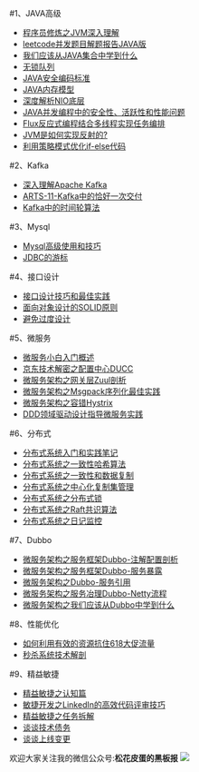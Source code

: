 #1、JAVA高级
* [程序员修炼之JVM深入理解](http://www.liangsonghua.me/archives/871)
* [leetcode并发题目解题报告JAVA版](http://www.liangsonghua.me/archives/849)
* [我们应该从JAVA集合中学到什么](http://www.liangsonghua.me/archives/450)
* [无锁队列](http://www.liangsonghua.me/archives/296)
* [JAVA安全编码标准](http://www.liangsonghua.me/archives/286)
* [JAVA内存模型](http://www.liangsonghua.me/archives/282)
* [深度解析NIO底层](http://www.liangsonghua.me/archives/187)
* [JAVA并发编程中的安全性、活跃性和性能问题](http://www.liangsonghua.me/archives/110)
* [Flux反应式编程结合多线程实现任务编排](http://www.liangsonghua.me/archives/79)
* [JVM是如何实现反射的?](http://www.liangsonghua.me/archives/73)
* [利用策略模式优化if-else代码](http://www.liangsonghua.me/archives/373)



#2、Kafka

* [深入理解Apache Kafka](http://www.liangsonghua.me/archives/751)
* [ARTS-11-Kafka中的恰好一次交付](http://www.liangsonghua.me/archives/373)
* [Kafka中的时间轮算法](http://www.liangsonghua.me/archives/133)

#3、Mysql

* [Mysql高级使用和技巧](http://www.liangsonghua.me/archives/155)
* [JDBC的游标](http://www.liangsonghua.me/archives/275)

#4、接口设计

* [接口设计技巧和最佳实践](http://www.liangsonghua.me/archives/728)
* [面向对象设计的SOLID原则](http://www.liangsonghua.me/archives/256)
* [避免过度设计](http://www.liangsonghua.me/archives/863)

#5、微服务

* [微服务小白入门概述](http://www.liangsonghua.me/archives/13)
* [京东技术解密之配置中心DUCC](http://www.liangsonghua.me/archives/236)
* [微服务架构之网关层Zuul剖析](http://www.liangsonghua.me/archives/249)
* [微服务架构之Msgpack序列化最佳实践](http://www.liangsonghua.me/archives/388)
* [微服务架构之容错Hystrix](http://www.liangsonghua.me/archives/263)
* [DDD领域驱动设计指导微服务实践](http://www.liangsonghua.me/archives/618)


#6、分布式

* [分布式系统入门和实践笔记](http://www.liangsonghua.me/archives/514)
* [分布式系统之一致性哈希算法](http://www.liangsonghua.me/archives/441)
* [分布式系统之一致性和数据复制](http://www.liangsonghua.me/archives/575)
* [分布式系统之中心化复制集管理](http://www.liangsonghua.me/archives/903)
* [分布式系统之分布式锁](http://www.liangsonghua.me/archives/364)
* [分布式系统之Raft共识算法](http://www.liangsonghua.me/archives/182)
* [分布式系统之日记监控](http://www.liangsonghua.me/archives/182)

#7、Dubbo

* [微服务架构之服务框架Dubbo-注解配置剖析](http://www.liangsonghua.me/archives/279)
* [微服务架构之服务框架Dubbo-服务暴露](http://www.liangsonghua.me/archives/300)
* [微服务架构之Dubbo-服务引用](http://www.liangsonghua.me/archives/527)
* [微服务架构之服务冶理Dubbo-Netty流程](http://www.liangsonghua.me/archives/653)
* [微服务架构之我们应该从Dubbo中学到什么](http://www.liangsonghua.me/archives/316)

#8、性能优化
* [如何利用有效的资源抗住618大促流量](http://www.liangsonghua.me/archives/953)
* [秒杀系统技术解剖](http://www.liangsonghua.me/archives/884)

#9、精益敏捷
* [精益敏捷之认知篇](http://www.liangsonghua.me/archives/915)
* [敏捷开发之LinkedIn的高效代码评审技巧](http://www.liangsonghua.me/archives/841)
* [精益敏捷之任务拆解](http://www.liangsonghua.me/archives/898)
* [谈谈技术债务](http://www.liangsonghua.me/archives/964)
* [谈谈上线变更](http://www.liangsonghua.me/archives/1001)



欢迎大家关注我的微信公众号:**松花皮蛋的黑板报**
![](http://www.liangsonghua.me/wp-content/uploads/2019/04/logo-3-1024x293.jpg)


